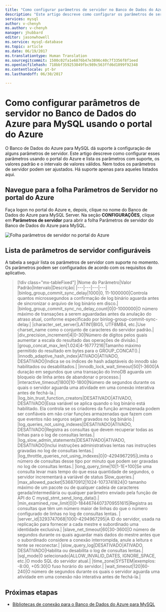 ```yaml
---
title: "Como configurar parâmetros de servidor no Banco de Dados do Azure para MySQL | Microsoft Docs"
description: "Este artigo descreve como configurar os parâmetros de servidor disponíveis no Banco de Dados do Azure para MySQL usando o portal do Azure."
services: mysql
author: v-chenyh
ms.author: v-chenyh
manager: jhubbard
editor: jasonwhowell
ms.service: mysql-database
ms.topic: article
ms.date: 06/19/2017
ms.translationtype: Human Translation
ms.sourcegitcommit: 1500c02fa1e6876b47e3896c40c7f3356f8f1eed
ms.openlocfilehash: 718bbf359253849fbc989c563ffd6d1099f92348
ms.contentlocale: pt-br
ms.lasthandoff: 06/30/2017

---
```


# <a name="how-to-configure-server-parameters-in-azure-database-for-mysql-using-the-azure-portal"></a>Como configurar parâmetros de servidor no Banco de Dados do Azure para MySQL usando o portal do Azure

O Banco de Dados do Azure para MySQL dá suporte à configuração de alguns parâmetros de servidor. Este artigo descreve como configurar esses parâmetros usando o portal do Azure e lista os parâmetros com suporte, os valores padrão e o intervalo de valores válidos. Nem todos os parâmetros de servidor podem ser ajustados. Há suporte apenas para aqueles listados aqui.

## <a name="navigate-to-server-parameters-blade-on-azure-portal"></a>Navegue para a folha Parâmetros de Servidor no portal do Azure

Faça logon no portal do Azure e, depois, clique no nome do Banco de Dados do Azure para MySQL Server. Na seção **CONFIGURAÇÕES**, clique em **Parâmetros de servidor** para abrir a folha Parâmetros de servidor do Banco de Dados do Azure para MySQL.

![Folha parâmetros de servidor no portal do Azure](./media/howto-server-parameters/auzre-portal-server-parameters.png)

## <a name="list-of-configurable-server-parameters"></a>Lista de parâmetros de servidor configuráveis

A tabela a seguir lista os parâmetros de servidor com suporte no momento. Os parâmetros podem ser configurados de acordo com os requisitos do aplicativo.

> [!div class="mx-tableFixed"]
|Nome do Parâmetro|Valor Padrão|Intervalo|Descrição|
|---|---|---|---|
|binlog_group_commit_sync_delay|1000|0, 11-1000000|Controla quantos microssegundos a confirmação de log binário aguarda antes de sincronizar o arquivo de log binário em disco.|
|binlog_group_commit_sync_no_delay_count|0|0-1000000|O número máximo de transações a serem aguardadas antes da anulação do atraso atual, conforme especificado por binlog-group-commit-sync-delay.|
|character_set_server|LATIN1|BIG5, UTF8MB4, etc.|Use charset_name como o conjunto de caracteres do servidor padrão.|
|div_precision_increment|4|0-30|Número de dígitos pelos quais aumentar a escala do resultado das operações de divisão.|
|group_concat_max_len|1.024|4-16777216|Tamanho máximo permitido do resultado em bytes para o GROUP_CONCAT().|
|innodb_adaptive_hash_index|ATIVADO|ATIVADO, DESATIVADO|Indica se os índices de hash adaptáveis do innodb são habilitados ou desabilitados.|
|innodb_lock_wait_timeout|50|1-3600|A duração em segundos que uma transação do InnoDB aguarda um bloqueio de linha antes de abandonar o processo.|
|interactive_timeout|1800|10-1800|Número de segundos durante os quais o servidor aguarda uma atividade em uma conexão interativa antes de fechá-la.|
|log_bin_trust_function_creators|DESATIVADO|ATIVADO, DESATIVADO|Essa variável se aplica quando o log binário está habilitado. Ela controla se os criadores da função armazenada podem ser confiáveis em não criar funções armazenadas que fazem com que eventos não seguros sejam gravados no log binário.|
|log_queries_not_using_indexes|DESATIVADO|ATIVADO, DESATIVADO|Registra as consultas que devem recuperar todas as linhas para o log de consultas lentas.|
|log_slow_admin_statements|DESATIVADO|ATIVADO, DESATIVADO|Inclui instruções administrativas lentas nas instruções gravadas no log de consultas lentas.|
|log_throttle_queries_not_using_indexes|0|0-4294967295|Limita o número de consultas desse tipo por minuto que podem ser gravadas no log de consultas lentas.|
|long_query_time|10|1-1E+100|Se uma consulta levar mais tempo do que essa quantidade de segundos, o servidor incrementará a variável de status Slow_queries.|
|max_allowed_packet|536870912|1024-1073741824|O tamanho máximo de um pacote ou de qualquer cadeia de caracteres gerada/intermediária ou qualquer parâmetro enviado pela função de API do C mysql_stmt_send_long_data().|
|min_examined_row_limit|0|0-18446744073709551615|Registra as consultas que têm um número maior de linhas do que o número configurado de linhas no log de consultas lentas. |
|server_id|3293747068|1000-4294967295|A ID do servidor, usada na replicação para fornecer a cada mestre e subordinado uma identidade exclusiva.|
|slave_net_timeout|60|30-3600|O número de segundos durante os quais aguardar mais dados do mestre antes que o subordinado considere a conexão interrompida, anule a leitura e tente se reconectar.|
|slow_query_log|DESATIVADO|ATIVADO, DESATIVADO|Habilita ou desabilita o log de consultas lentas.|
|sql_mode|0 selecionado|ALLOW_INVALID_DATES, IGNORE_SPACE, etc.|O modo SQL do servidor atual.|
|time_zone|SYSTEM|exemplos: -8:00, +05:30|O fuso horário do servidor.|
|wait_timeout|120|60-240|O número de segundos durante os quais o servidor aguarda uma atividade em uma conexão não interativa antes de fechá-la.|

## <a name="next-steps"></a>Próximas etapas
- [Bibliotecas de conexão para o Banco de Dados do Azure para MySQL](concepts-connection-libraries.md)


